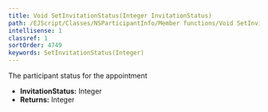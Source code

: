 ```yaml
---
title: Void SetInvitationStatus(Integer InvitationStatus)
path: /EJScript/Classes/NSParticipantInfo/Member functions/Void SetInvitationStatus(Integer p_0)
intellisense: 1
classref: 1
sortOrder: 4749
keywords: SetInvitationStatus(Integer)
---
```



The participant status for the appointment



* **InvitationStatus:** Integer
* **Returns:** Integer


